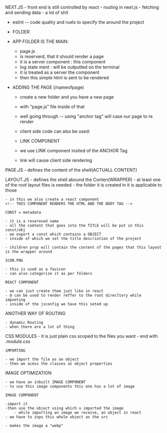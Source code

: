 NEXT.JS
    - front end is still controlled by react 
    -  routing in next.js
    - fetching and sending data 
    - a lot of shit

- eslint -- code quality and ruels to specify the around the project
- FOLDER
- APP FOLDER IS THE MAIN:
    - page.js
    - is reserverd, that it should render a page
    - it is a server component : this component
    - log state ment : will be outputted on the terminal
    - it is treated as a server the component
    - then this simple html is sent to be rendered

- ADDING THE PAGE (/nameofpage)
    - create a new folder and you have a new page
    - with "page.js" file inside of that
    - well going through -- using "anchor tag" will case our page to re render
    
    - client side code can also be used:
    - LINK COMPONENT 
    - we use LINK component insited of the ANCHOR Tag
    - link will cause client side rendering

PAGE.JS - defines the content of the shell(ACTUALL CONTENT)

LAYOUT.JS - defines the shell abound the Conten(WRAPPER)
    - at least one of the root layout files is needed
    - the folder it is created in it is applicable to those

    - in this we also create a react component
    <!-- THIS COMPONENT RENDERS THE HTML AND THE BODY TAG -->

    CONST = metadata

    - it is a resereved name 
    - all the comtent that goes into the TITLE will be put in this const/obj
    - we export a const which contains a OBJECT
    - inside of which we set the title descriotion of the project

    - children prop will contain the content of the pages that this layout is the wrapper around

    ICON.PNG

    - this is used as a favicon
    - can also categorize it as per folders
    
    REACT COMPONENT 

    - we can just create them just like in react
    - @ can be used to render reffer to the root direcltory while impoeting
    - inside of the jsconfig we have this seted up

ANOTHER WAY OF ROUTING 

    - dynamic Routing
    - when there are a lot of thing


CSS MODULES
    - it is just plain css scoped to the files you want
    - end with .module.css

    iMPORTING

    - we import the file as an object
    - then we acess the classes as object properties 


IMAGE OPTIMIZATION

    - we have an inbuilt IMAGE COMPONENT
    - to use this image components this one has a lot of image

    IMAGE COMPONENT

    -import it 
    -then use the object using which u imported the image
        - while importing an image we receive, an object in react
    - we have to inpu this whole object as the src

    - makes the image a "webp"





